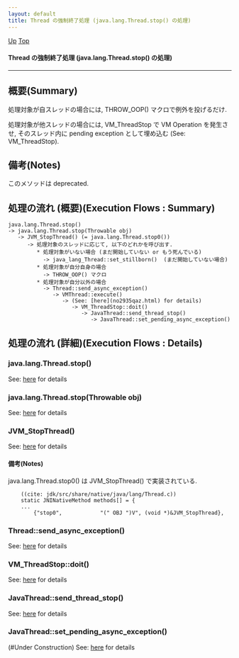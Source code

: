 ```yaml
---
layout: default
title: Thread の強制終了処理 (java.lang.Thread.stop() の処理) 
---
```

[Up](no1IkYYOWe.html) [Top](../index.html)

#### Thread の強制終了処理 (java.lang.Thread.stop() の処理) 

--- 
## 概要(Summary)
処理対象が自スレッドの場合には, THROW_OOP() マクロで例外を投げるだけ.

処理対象が他スレッドの場合には, VM_ThreadStop で VM Operation を発生させ, そのスレッド内に pending exception として埋め込む
(See: VM_ThreadStop).

## 備考(Notes)
このメソッドは deprecated.

## 処理の流れ (概要)(Execution Flows : Summary)
```
java.lang.Thread.stop()
-> java.lang.Thread.stop(Throwable obj)
   -> JVM_StopThread() (= java.lang.Thread.stop0())
      -> 処理対象のスレッドに応じて, 以下のどれかを呼び出す.
         * 処理対象がいない場合 (まだ開始していない or もう死んでいる)
           -> java_lang_Thread::set_stillborn()  (まだ開始していない場合)
         * 処理対象が自分自身の場合
           -> THROW_OOP() マクロ
         * 処理対象が自分以外の場合
           -> Thread::send_async_exception()
              -> VMThread::execute()
                 -> (See: [here](no2935qaz.html) for details)
                    -> VM_ThreadStop::doit()
                       -> JavaThread::send_thread_stop()
                          -> JavaThread::set_pending_async_exception()
```


## 処理の流れ (詳細)(Execution Flows : Details)
### java.lang.Thread.stop()
See: [here](no2114laq.html) for details
### java.lang.Thread.stop(Throwable obj)
See: [here](no2114ykw.html) for details

### JVM_StopThread()
See: [here](no2114_u2.html) for details
#### 備考(Notes)
java.lang.Thread.stop0() は JVM_StopThread() で実装されている.


```
    ((cite: jdk/src/share/native/java/lang/Thread.c))
    static JNINativeMethod methods[] = {
    ...
        {"stop0",            "(" OBJ ")V", (void *)&JVM_StopThread},
```


### Thread::send_async_exception()
See: [here](no2114LNS.html) for details
### VM_ThreadStop::doit()
See: [here](no2114YXY.html) for details
### JavaThread::send_thread_stop()
See: [here](no2114lhe.html) for details
### JavaThread::set_pending_async_exception()
(#Under Construction)
See: [here](no2114yrk.html) for details






